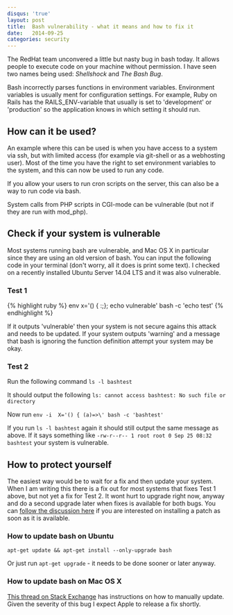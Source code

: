 ```yaml
---
disqus: 'true'
layout: post
title:  Bash vulnerability - what it means and how to fix it
date:   2014-09-25
categories: security
---
```


The RedHat team unconvered a little but nasty bug in bash today. It allows
people to execute code on your machine without permission. I have seen two names
being used: _Shellshock_ and _The Bash Bug_.

Bash incorrectly parses functions in environment variables. Environment variables
is usually ment for configuration settings. For example, Ruby on Rails has the
RAILS_ENV-variable that usually is set to 'development' or 'production' so the
application knows in which setting it should run.

## How can it be used?

An example where this can be used is when you have access to a system via ssh,
but with limited access (for example via git-shell or as a webhosting user).
Most of the time you have the right to set environment variables to the system,
and this can now be used to run any code.

If you allow your users to run cron scripts on the server, this can also be a
way to run code via bash.

System calls from PHP scripts in CGI-mode can be vulnerable (but not if they are run with
  mod_php).


## Check if your system is vulnerable

Most systems running bash are vulnerable, and Mac OS X in particular since
they are using an old version of bash. You can input the following code in
your terminal (don't worry, all it does is print some text). I checked on a
recently installed Ubuntu Server 14.04 LTS and it was also vulnerable.

### Test 1

{% highlight ruby %}
env x='() { :;}; echo vulnerable' bash -c 'echo test'
{% endhighlight %}

If it outputs 'vulnerable' then your system is not secure agains this attack
and needs to be updated. If your system outputs 'warning' and a message that
bash is ignoring the function definition attempt your system may be okay.

### Test 2

Run the following command
`ls -l bashtest`

It should output the following
`ls: cannot access bashtest: No such file or directory`

Now run `env -i  X='() { (a)=>\' bash -c 'bashtest'`

If you run `ls -l bashtest` again it should still output the same message as above.
If it says something like `-rw-r--r-- 1 root root 0 Sep 25 08:32 bashtest` your
system is vulnerable.


## How to protect yourself

The easiest way would be to wait for a fix and then update your system. When
I am writing this there is a fix out for most systems that fixes Test 1 above,
but not yet a fix for Test 2. It wont hurt to upgrade right now, anyway and
do a second upgrade later when fixes is available for both bugs. You can
[follow the discussion here](https://bugzilla.redhat.com/show_bug.cgi?id=1141597#c23)
if you are interested on installing a patch as soon as it is available.

### How to update bash on Ubuntu

``apt-get update && apt-get install --only-upgrade bash``

Or just run `apt-get upgrade` - it needs to be done sooner or later anyway.

### How to update bash on Mac OS X

[This thread on Stack Exchange](http://apple.stackexchange.com/questions/146849/how-do-i-recompile-bash-to-avoid-the-remote-exploit-cve-2014-6271)
has instructions on how to manually update. Given the severity of this bug I
expect Apple to release a fix shortly.
